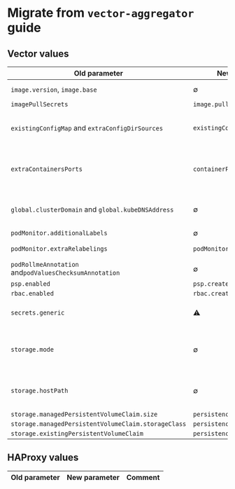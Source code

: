 # Migrate from `vector-aggregator` guide

## Vector values

| Old parameter  | New parameter | Comment |
| -------------  | ------------- | ------- |
| `image.version`, `image.base` | ∅ | Only `image.tag` is now used to set the Vector tag |
| `imagePullSecrets` | `image.pullSecrets` | |
| `existingConfigMap` and `extraConfigDirSources` | `existingConfigMaps` | All ConfigMaps in the `existingConfigMaps` list are projected into Vector's configuration directory |
| `extraContainersPorts` | `containerPorts` | Ports will be automatically generated from `customConfig` but can be manually set with `containerPorts` |
| `global.clusterDomain` and `global.kubeDNSAddress` | ∅ | The paramters are set by default or by `haproxy.customConfig` or `haproxy.existingConfigMap` |
| `podMonitor.additionalLabels` | ∅ | |
| `podMonitor.extraRelabelings` | `podMonitor.relabelings` | The chart adds no default relabelings |
| `podRollmeAnnotation` and`podValuesChecksumAnnotation` | ∅ | Replaced by `rollWorkload`, enabled by default |
| `psp.enabled` | `psp.create` | |
| `rbac.enabled` | `rbac.create` | |
| `secrets.generic` | ⚠️ | `secrets.generic` now takes raw values rather than base64 encoded values |
| `storage.mode` | ∅ | If `persistence.enabled` a PersistentVolumeClaim will be created, unless `persistence.existingClaim` is set |
| `storage.hostPath` | ∅ | Vector running as an Aggregator no longer supports `hostPath` based storage |
| `storage.managedPersistentVolumeClaim.size` | `persistence.size` | |
| `storage.managedPersistentVolumeClaim.storageClass` | `persistence.storageClassName` | |
| `storage.existingPersistentVolumeClaim` | `persistence.existingClaim` | |

## HAProxy values

| Old parameter  | New parameter | Comment |
| -------------  | ------------- | ------- |
